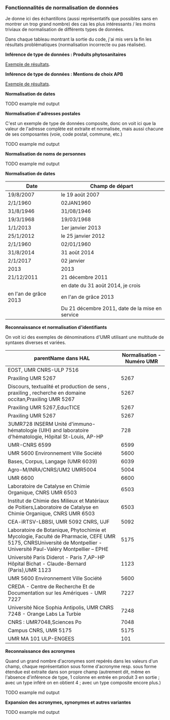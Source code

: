 ### Fonctionnalités de normalisation de données

Je donne ici des échantillons (aussi représentatifs que possibles sans en montrer un trop grand nombre) des cas les plus intéressants / les moins triviaux de normalisation de différents types de données.

Dans chaque tableau montrant la sortie du code, j'ai mis vers la fin les résultats problématiques (normalisation incorrecte ou pas réalisée).

__Inférence de type de données : Produits phytosanitaires__

[Exemple de résultats](https://github.com/duplau/refer/blob/master/eval/mention_licence.apb.resultats.md).

__Inférence de type de données : Mentions de choix APB__

[Exemple de résultats](https://github.com/duplau/refer/blob/master/eval/produit_phyto.acta.resultats.md).

__Normalisation de dates__

TODO example md output

__Normalisation d'adresses postales__

C'est un exemple de type de données composite, donc on voit ici que la valeur de l'adresse complète est extraite et normalisée, mais aussi chacune de ses composantes (voie, code postal, commune, etc.) 

TODO example md output

__Normalisation de noms de personnes__

TODO example md output

__Normalisation de dates__

|Date|Champ de départ|
|-|-|
|19/8/2007|le 19 août 2007|
|2/1/1960|02JAN1960|
|31/8/1946|31/08/1946|
|19/3/1968|19/03/1968|
|1/1/2013|1er janvier 2013 |
|25/1/2012|le 25 janvier 2012|
|2/1/1960|02/01/1960|
|31/8/2014|31 août 2014|
|2/1/2017|02 janvier|
|2013|2013|
|21/12/2011|21 décembre 2011|
||en date du 31 août 2014, je crois|
|en l'an de grâce 2013|en l'an de grâce 2013|
||Du 21 décembre 2011, date de la mise en service |

__Reconnaissance et normalisation d'identifiants__

On voit ici des exemples de dénominations d'UMR utilisant une multitude de syntaxes diverses et variées.

|parentName dans HAL|Normalisation - Numéro UMR|
|-|-|
|EOST\, UMR CNRS-ULP 7516||
|Praxiling UMR 5267|5267|
|Discours\, textualité et production de sens \, praxiling \, recherche en domaine occitan,Praxiling UMR 5267|5267|
|Praxiling UMR 5267,EducTICE|5267|
|Praxiling UMR 5267|5267|
|3UMR728 INSERM Unité d'immuno-hématologie (UIH) and laboratoire d'hématologie\, Hôpital St-Louis\, AP-HP|728|
|UMR-CNRS 6599|6599|
|UMR 5600 Environnement Ville Société|5600|
|Bases\, Corpus\, Langage (UMR 6039)|6039|
|Agro-M/INRA/CNRS/UM2 UMR5004|5004|
|UMR 6600|6600|
|Laboratoire de Catalyse en Chimie Organique\, CNRS UMR 6503|6503|
|Institut de Chimie des Milieux et Matériaux de Poitiers,Laboratoire de Catalyse en Chimie Organique\, CNRS UMR 6503|6503|
|CEA-iRTSV-LBBSI\, UMR 5092 CNRS\, UJF|5092|
|Laboratoire de Botanique\, Phytochimie et Mycologie\, Faculté de Pharmacie\, CEFE UMR 5175\, CNRSUniversité de Montpellier - Université Paul-Valéry Montpellier – EPHE|5175|
|Université Paris Diderot - Paris 7,AP-HP Hôpital Bichat - Claude-Bernard (Paris),UMR 1123|1123|
|UMR 5600 Environnement Ville Société|5600|
|CREDA - Centre de Recherche Et de Documentation sur les Amériques - UMR 7227|7227|
|Université Nice Sophia Antipolis\, UMR CNRS 7248 - Orange Labs La Turbie|7248|
|CNRS : UMR7048,Sciences Po|7048|
|Campus CNRS\, UMR 5175|5175|
|UMR MA 101 ULP-ENGEES|101|

__Reconnaissance des acronymes__

Quand un grand nombre d'acronymes sont repérés dans les valeurs d'un champ, chaque représentation sous forme d'acronyme resp. sous forme étendue est extraite dans son propre champ (autrement dit, même en l'absence d'inférence de type, 1 colonne en entrée en produit 3 en sortie ; avec un type inféré on en obtient 4 ; avec un type composite encore plus.)

TODO example md output

__Expansion des acronymes, synonymes et autres variantes__

TODO example md output
